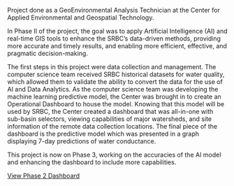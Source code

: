 Project done as a GeoEnvironmental Analysis Technician at the Center for Applied Environmental and Geospatial Technology.

In Phase II of the project, the goal was to apply Artificial Intelligence (AI) and real-time GIS tools to enhance the SRBC’s data-driven methods, providing more accurate and timely results, and enabling more efficient, effective, and pragmatic decision-making.

The first steps in this project were data collection and management. The computer science team received SRBC historical datasets for water quality, which allowed them to validate the ability to convert the data for the use of AI and Data Analytics. As the computer science team was developing the machine learning predictive model, the Center was brought in to create an Operational Dashboard to house the model. Knowing that this model will be used by SRBC, the Center created a dashboard that was all-in-one with sub-basin selectors, viewing capabilities of major watersheds, and site information of the remote data collection locations. The final piece of the dashboard is the predictive model which was presented in a graph displaying 7-day predictions of water conductance.

This project is now on Phase 3, working on the accuracies of the AI model and enhancing the dashboard to include more capabilities. 

[View Phase 2 Dashboard](https://harrisburgu.maps.arcgis.com/apps/opsdashboard/index.html#/d4dafeee290c47fb99666b84f83b7db1)
